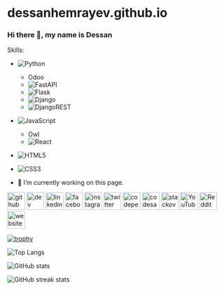 # dessanhemrayev.github.io

### Hi there 👋, my name is Dessan

Skills: 
- ![Python](https://img.shields.io/badge/python-3670A0?style=for-the-badge&logo=python&logoColor=ffdd54)
   - Odoo
   - ![FastAPI](https://img.shields.io/badge/FastAPI-005571?style=for-the-badge&logo=fastapi)
   - ![Flask](https://img.shields.io/badge/flask-%23000.svg?style=for-the-badge&logo=flask&logoColor=white)
   - ![Django](https://img.shields.io/badge/django-%23092E20.svg?style=for-the-badge&logo=django&logoColor=white)
   - ![DjangoREST](https://img.shields.io/badge/DJANGO-REST-ff1709?style=for-the-badge&logo=django&logoColor=white&color=ff1709&labelColor=gray)
- ![JavaScript](https://img.shields.io/badge/javascript-%23323330.svg?style=for-the-badge&logo=javascript&logoColor=%23F7DF1E)
   - Owl
   - ![React](https://img.shields.io/badge/react-%2320232a.svg?style=for-the-badge&logo=react&logoColor=%2361DAFB)
- ![HTML5](https://img.shields.io/badge/html5-%23E34F26.svg?style=for-the-badge&logo=html5&logoColor=white)
- ![CSS3](https://img.shields.io/badge/css3-%231572B6.svg?style=for-the-badge&logo=css3&logoColor=white)

- 🔭 I’m currently working on this page. 


[<img src='https://cdn.jsdelivr.net/npm/simple-icons@3.0.1/icons/github.svg' alt='github' height='40'>](https://github.com/dessanhemrayev)  [<img src='https://cdn.jsdelivr.net/npm/simple-icons@3.0.1/icons/dev-dot-to.svg' alt='dev' height='40'>](https://dev.to/dessanhemrayev)  [<img src='https://cdn.jsdelivr.net/npm/simple-icons@3.0.1/icons/linkedin.svg' alt='linkedin' height='40'>](https://www.linkedin.com/in/Dd/)  [<img src='https://cdn.jsdelivr.net/npm/simple-icons@3.0.1/icons/facebook.svg' alt='facebook' height='40'>](https://www.facebook.com/dessanhemrayev)  [<img src='https://cdn.jsdelivr.net/npm/simple-icons@3.0.1/icons/instagram.svg' alt='instagram' height='40'>](https://www.instagram.com/dessanhemrayew/)  [<img src='https://cdn.jsdelivr.net/npm/simple-icons@3.0.1/icons/twitter.svg' alt='twitter' height='40'>](https://twitter.com/DessanHemrayev)  [<img src='https://cdn.jsdelivr.net/npm/simple-icons@3.0.1/icons/codepen.svg' alt='codepen' height='40'>](https://codepen.io/dessanhemrayev)  [<img src='https://cdn.jsdelivr.net/npm/simple-icons@3.0.1/icons/codesandbox.svg' alt='codesandbox' height='40'>](https://codesandbox.io/u/dessanhemrayev)  [<img src='https://cdn.jsdelivr.net/npm/simple-icons@3.0.1/icons/stackoverflow.svg' alt='stackoverflow' height='40'>](https://stackoverflow.com/users/dessanhemrayev)  [<img src='https://cdn.jsdelivr.net/npm/simple-icons@3.0.1/icons/youtube.svg' alt='YouTube' height='40'>](https://www.youtube.com/channel/dessanhemrayev)  [<img src='https://cdn.jsdelivr.net/npm/simple-icons@3.0.1/icons/reddit.svg' alt='Reddit' height='40'>](https://www.reddit.com/user/dessanhemrayev)  [<img src='https://cdn.jsdelivr.net/npm/simple-icons@3.0.1/icons/icloud.svg' alt='website' height='40'>](dessanhemrayev)  

[![trophy](https://github-profile-trophy.vercel.app/?username=dessanhemrayev)](https://github.com/ryo-ma/github-profile-trophy)

![Top Langs](https://github-readme-stats.vercel.app/api/top-langs/?username=dessanhemrayev&langs_count=8&layout=compact)

![GitHub stats](https://github-readme-stats.vercel.app/api?username=dessanhemrayev&show=reviews,discussions_started,discussions_answered,prs_merged,prs_merged_percentage)

![GitHub streak stats](https://github-readme-streak-stats.herokuapp.com/?user=dessanhemrayev)  
